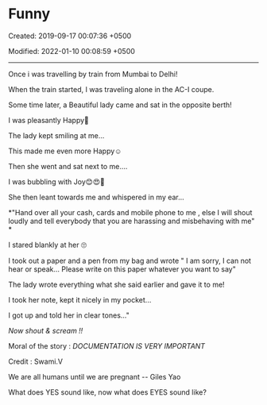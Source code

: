 # Funny

Created: 2019-09-17 00:07:36 +0500

Modified: 2022-01-10 00:08:59 +0500

---

Once i was travelling by train from Mumbai to Delhi!

When the train started, I was traveling alone in the AC-I coupe.

Some time later, a Beautiful lady came and sat in the opposite berth!

I was pleasantly Happy🙂

The lady kept smiling at me...

This made me even more Happy☺

Then she went and sat next to me....

I was bubbling with Joy😊😍🤗

She then leant towards me and whispered in my ear...

*"Hand over all your cash, cards and mobile phone to me , else I will shout loudly and tell everybody that you are harassing and misbehaving with me" *

I stared blankly at her 🙄

I took out a paper and a pen from my bag and wrote " I am sorry, I can not hear or speak... Please write on this paper whatever you want to say"

The lady wrote everything what she said earlier and gave it to me!

I took her note, kept it nicely in my pocket...

I got up and told her in clear tones..."

*Now shout & scream !!*

Moral of the story : *DOCUMENTATION IS VERY IMPORTANT*

Credit : Swami.V

We are all humans until we are pregnant -- Giles Yao

What does YES sound like, now what does EYES sound like?
